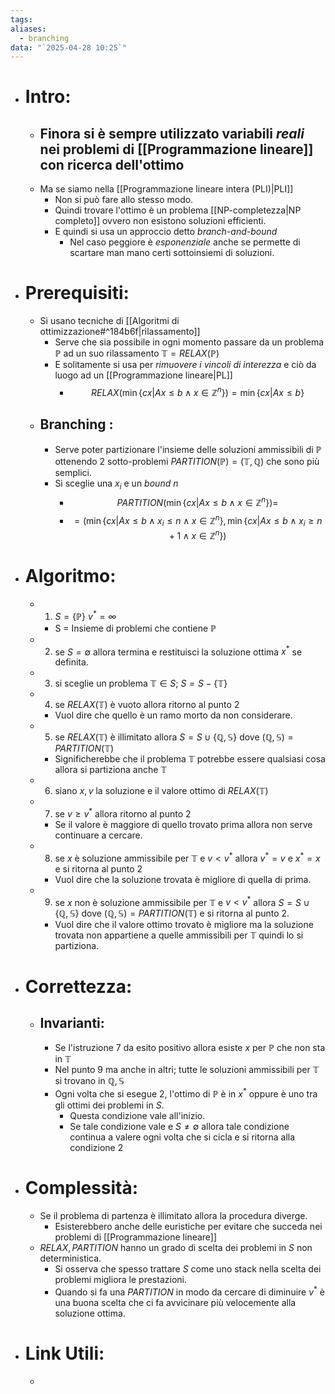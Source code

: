 ```yaml
---
tags:
aliases:
  - branching
data: "`2025-04-28 10:25`"
---
```

- # Intro:
	- Finora si è sempre utilizzato variabili _reali_ nei problemi di [[Programmazione lineare]] con ricerca dell'ottimo
		- 
	- Ma se siamo nella [[Programmazione lineare intera (PLI)|PLI]] 
		- Non si può fare allo stesso modo.
		- Quindi trovare l'ottimo è un problema [[NP-completezza|NP completo]] ovvero non esistono soluzioni efficienti.
		- E quindi si usa un approccio detto _branch-and-bound_
			- Nel caso peggiore è _esponenziale_ anche se permette di scartare man mano certi sottoinsiemi di soluzioni.
- # Prerequisiti:
	- Si usano tecniche di [[Algoritmi di ottimizzazione#^184b6f|rilassamento]] 
		- Serve che sia possibile in ogni momento passare da un problema $\mathbb{P}$ ad un suo rilassamento $\mathbb{T}=RELAX(\mathbb{P})$ 
		- E solitamente si usa per _rimuovere i vincoli di interezza_ e ciò da luogo ad un [[Programmazione lineare|PL]] 
			- $$RELAX(\min\{cx|Ax\le b \land x\in \mathbb{Z}^{n}\})=\min\{cx|Ax\le b\}$$
	- ## Branching :
		- Serve poter partizionare l'insieme delle soluzioni ammissibili di $\mathbb{P}$ ottenendo 2 sotto-problemi $PARTITION(\mathbb{P})=(\mathbb{T,Q})$ che sono più semplici.
		- Si sceglie una $x_{i}$ e un _bound_ $n$
			- $$PARTITION(\min\{cx|Ax\le b\land x\in \mathbb{Z}^{n}\})=$$
			- $$=(\min\{cx|Ax\le b\land x_{i}\le n \land x\in \mathbb{Z}^{n}\}, \min \{cx|Ax\le b \land x_{i}\ge n+1 \land x \in \mathbb{Z}^{n}\})$$
- # Algoritmo:
	- 1) $S=\{\mathbb{P}\}$ $v^{*}=\infty$
		- S = Insieme di problemi che contiene $\mathbb{P}$
	- 2) se $S= \emptyset$ allora termina e restituisci la soluzione ottima $x^{*}$ se definita.
	- 3) si sceglie un problema $\mathbb{T}\in S$; $S=S-\{\mathbb{T}\}$
	- 4) se $RELAX(\mathbb{T})$ è vuoto allora ritorno al punto 2
		- Vuol dire che quello è un ramo morto da non considerare.
	- 5) se $RELAX(\mathbb{T})$ è illimitato allora $S=S\cup \{\mathbb{Q,S}\}$ dove $(\mathbb{Q,S})=PARTITION(\mathbb{T})$
		- Significherebbe che il problema $\mathbb{T}$ potrebbe essere qualsiasi cosa allora si partiziona anche $\mathbb{T}$ 
	- 6) siano $x,v$ la soluzione e il valore ottimo di $RELAX(\mathbb{T})$
	- 7) se $v\ge v^{*}$ allora ritorno al punto 2
		- Se il valore è maggiore di quello trovato prima allora non serve continuare a cercare.
	- 8) se $x$ è soluzione ammissibile per $\mathbb{T}$ e $v<v^{*}$ allora $v^{*}=v$ e $x^{*}=x$ e si ritorna al punto 2
		- Vuol dire che la soluzione trovata è migliore di quella di prima.
	- 9) se $x$ non è soluzione ammissibile per $\mathbb{T}$ e $v<v^{*}$ allora $S=S\cup\{\mathbb{Q,S}\}$ dove $(\mathbb{Q,S})=PARTITION(\mathbb{T})$ e si ritorna al punto 2.
		- Vuol dire che il valore ottimo trovato è migliore ma la soluzione trovata non appartiene a quelle ammissibili per $\mathbb{T}$ quindi lo si partiziona.
- # Correttezza:
	- ## Invarianti:
		- Se l'istruzione 7 da esito positivo allora esiste $x$ per $\mathbb{P}$ che non sta in $\mathbb{T}$ 
		- Nel punto 9 ma anche in altri; tutte le soluzioni ammissibili per $\mathbb{T}$ si trovano in $\mathbb{Q,S}$ 
		- Ogni volta che si esegue 2, l'ottimo di $\mathbb{P}$ è in $x^{*}$ oppure è uno tra gli ottimi dei problemi in $S$.
			- Questa condizione vale all'inizio.
			- Se tale condizione vale e $S\ne \emptyset$ allora tale condizione continua a valere ogni volta che si cicla e si ritorna alla condizione 2
- # Complessità:
	- Se il problema di partenza è illimitato allora la procedura diverge.
		- Esisterebbero anche delle euristiche per evitare che succeda nei problemi di [[Programmazione lineare]]
	- $RELAX, PARTITION$ hanno un grado di scelta dei problemi in $S$ non deterministica.
		- Si osserva che spesso trattare $S$ come uno stack nella scelta dei problemi migliora le prestazioni.
		- Quando si fa una $PARTITION$ in modo da cercare di diminuire $v^{*}$ è una buona scelta che ci fa avvicinare più velocemente alla soluzione ottima.
- # Link Utili:
	- 